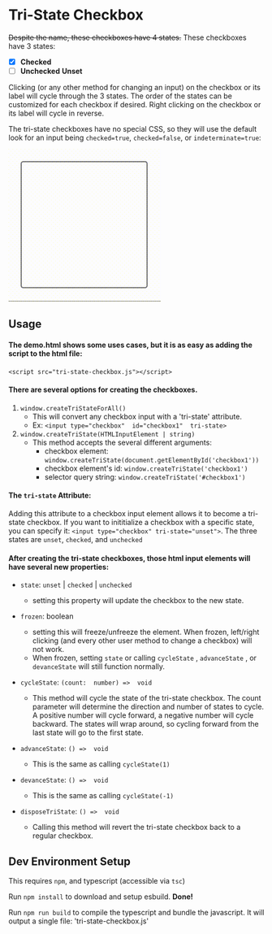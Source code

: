 # Tri-State Checkbox

~~Despite the name, these checkboxes have 4 states.~~
These checkboxes have 3 states:
 - [x] **Checked** 
 - [ ] **Unchecked**
 **Unset**

Clicking (or any other method for changing an input) on the checkbox or its label will cycle through the 3 states. The order of the states can be customized for each checkbox if desired. Right clicking on the checkbox or its label will cycle in reverse.

The tri-state checkboxes have no special CSS, so they will use the default look for an input being `checked=true`, `checked=false`, or `indeterminate=true`:

![Picture showing an input element cycling between the 3 states](https://raw.githubusercontent.com/CarsonChr/Tri-State-Checkbox/7a689d56207dc3730c1eac42b7dd5b826a924a81/tri-state-checkbox.gif)

## Usage

#### The demo.html shows some uses cases, but it is as easy as adding the script to the html file:

    <script src="tri-state-checkbox.js"></script>

#### There are several options for creating the checkboxes.

 1. `window.createTriStateForAll()`
	 - This will convert any checkbox input with a 'tri-state' attribute.
	 - Ex: `<input type="checkbox"  id="checkbox1"  tri-state>`
2. `window.createTriState(HTMLInputElement | string)`
	- This method accepts the several different arguments: 
		- checkbox element: `window.createTriState(document.getElementById('checkbox1'))`
		-  checkbox element's id: `window.createTriState('checkbox1')`
		- selector query string: `window.createTriState('#checkbox1')`

#### The `tri-state` Attribute:
Adding this attribute to a checkbox input element allows it to become a tri-state checkbox. If you want to inititialize a checkbox with a specific state, you can specify it: `<input type="checkbox" tri-state="unset">`. The three states are `unset`, `checked`, and `unchecked`

#### After creating the tri-state checkboxes, those html input elements will have several new properties:
- `state`: `unset` | `checked` | `unchecked`
	- setting this property will update the checkbox to the new state.
- `frozen`: boolean
	- setting this will freeze/unfreeze the element. When frozen, left/right clicking (and every other user method to change a checkbox) will not work.
	- When frozen, setting `state` or calling `cycleState` , `advanceState` , or `devanceState` will still function normally.
- `cycleState`: `(count:  number) =>  void`
	- This method will cycle the state of the tri-state checkbox. The count parameter will determine the direction and number of states to cycle. A positive number will cycle forward, a negative number will cycle backward. The states will wrap around, so cycling forward from the last state will go to the first state.

- `advanceState`: `() =>  void`
	- This is the same as calling `cycleState(1)`

- `devanceState`: `() =>  void`
	- This is the same as calling `cycleState(-1)`

- `disposeTriState`: `() =>  void`
	- Calling this method will revert the tri-state checkbox back to a regular checkbox.

## Dev Environment Setup
This requires `npm`, and typescript (accessible via `tsc`)

Run `npm install` to download and setup esbuild. **Done!**

Run `npm run build` to compile the typescript and bundle the javascript. It will output a single file: 'tri-state-checkbox.js'